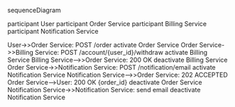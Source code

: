 sequenceDiagram

participant User
participant Order Service
participant Billing Service
participant Notification Service

User->>Order Service: POST /order
activate Order Service
Order Service->>Billing Service: POST /account/{user_id}/withdraw
activate Billing Service
Billing Service-->>Order Service: 200 OK
deactivate Billing Service
Order Service->>Notification Service: POST /notification/email
activate Notification Service
Notification Service-->>Order Service: 202 ACCEPTED
Order Service-->User: 200 OK {order_id}
deactivate Order Service
Notification Service->>Notification Service: send email
deactivate Notification Service